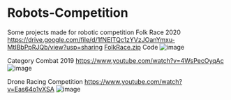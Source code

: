 # Robots-Competition
Some projects made for robotic competition
Folk Race 2020
https://drive.google.com/file/d/1fNEITQc1zYVzJOanYmxu-MtIBbPpRJQb/view?usp=sharing
[FolkRace.zip](https://github.com/kidier/Robots-Competition/files/7226251/FolkRace.zip)
Code
![image](https://user-images.githubusercontent.com/53048230/134689318-ab8c0c46-a73f-4cf9-8c85-411e9a8126b0.png)


Category Combat 2019
https://www.youtube.com/watch?v=4WsPecOyqAc
![image](https://user-images.githubusercontent.com/53048230/134690784-d2e28c08-7ecb-4dfa-97d0-e73ef97f677b.png)

Drone Racing Competition
https://www.youtube.com/watch?v=Eas64o1vXSA
![image](https://user-images.githubusercontent.com/53048230/134687877-7c0a88dd-a991-4972-ab3b-a7b6cdf423d1.png)


